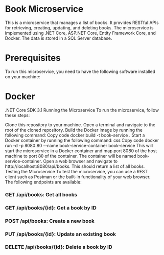 # Book Microservice
This is a microservice that manages a list of books. It provides RESTful APIs for retrieving, creating, updating, and deleting books. The microservice is implemented using .NET Core, ASP.NET Core, Entity Framework Core, and Docker. The data is stored in a SQL Server database.

# Prerequisites
To run this microservice, you need to have the following software installed on your machine:

# Docker
.NET Core SDK 3.1
Running the Microservice
To run the microservice, follow these steps:

Clone this repository to your machine.
Open a terminal and navigate to the root of the cloned repository.
Build the Docker image by running the following command:
Copy code
docker build -t book-service .
Start a Docker container by running the following command:
css
Copy code
docker run -d -p 8080:80 --name book-service-container book-service
This will start the microservice in a Docker container and map port 8080 of the host machine to port 80 of the container. The container will be named book-service-container.
Open a web browser and navigate to http://localhost:8080/api/books. This should return a list of all books.
Testing the Microservice
To test the microservice, you can use a REST client such as Postman or the built-in functionality of your web browser. The following endpoints are available:

### GET /api/books: Get all books
### GET /api/books/{id}: Get a book by ID
### POST /api/books: Create a new book
### PUT /api/books/{id}: Update an existing book
### DELETE /api/books/{id}: Delete a book by ID